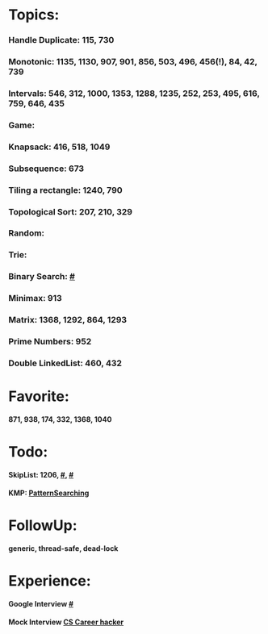 # Topics:

### Handle Duplicate: 115, 730
### Monotonic: 1135, 1130, 907, 901, 856, 503, 496, 456(!), 84, 42, 739
### Intervals: 546, 312, 1000, 1353, 1288, 1235, 252, 253, 495, 616, 759, 646, 435
### Game:
### Knapsack: 416, 518, 1049
### Subsequence: 673
### Tiling a rectangle: 1240, 790
### Topological Sort: 207, 210, 329
### Random:
### Trie:
### Binary Search: [#](https://leetcode.com/discuss/interview-question/313216/)
### Minimax: 913
### Matrix: 1368, 1292, 864, 1293
### Prime Numbers: 952
### Double LinkedList: 460, 432

# Favorite: 

#### 871, 938, 174, 332, 1368, 1040

# Todo:

#### SkipList: 1206, [#](http://www.mathcs.emory.edu/~cheung/Courses/323/Syllabus/Map/skip-list-impl.html), [#](https://www.youtube.com/watch?v=7pWkspmYUVo&feature=emb_logo)
#### KMP: [PatternSearching](https://www.youtube.com/watch?v=cH-5KcgUcOE&feature=emb_logo)

# FollowUp:

#### generic, thread-safe, dead-lock

# Experience:

#### Google Interview [#](https://www.youtube.com/watch?v=XKu_SEDAykw)
#### Mock Interview [CS Career hacker](https://www.cscareerhackers.org/index.html)

